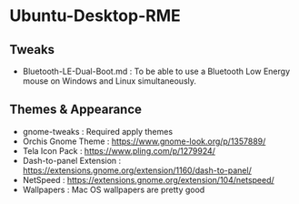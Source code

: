 # Ubuntu-Desktop-RME

## Tweaks
* Bluetooth-LE-Dual-Boot.md : To be able to use a Bluetooth Low Energy mouse on Windows and Linux simultaneously.

## Themes & Appearance
* gnome-tweaks : Required apply themes
* Orchis Gnome Theme : https://www.gnome-look.org/p/1357889/
* Tela Icon Pack : https://www.pling.com/p/1279924/
* Dash-to-panel Extension : https://extensions.gnome.org/extension/1160/dash-to-panel/
* NetSpeed : https://extensions.gnome.org/extension/104/netspeed/
* Wallpapers : Mac OS wallpapers are pretty good
